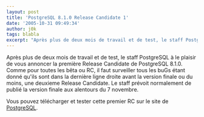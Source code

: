 ```yaml
---
layout: post
title: 'PostgreSQL 8.1.0 Release Candidate 1'
date: '2005-10-31 09:49:34'
author: j0k
tags: blabla
excerpt: "Après plus de deux mois de travail et de test, le staff PostgreSQL à le plaisir de vous annoncer la première Release Candidate de PostgreSQL 8.1.0.     \nComme pour toutes les bêta ou RC, il faut surveiller tous les buGs étant donné qu'ils sont dans la dernière ligne droite avant la version finale ou du moins, une deuxieme Release Candidate. Le staff prévoit      …"
---
```


Après plus de deux mois de travail et de test, le staff PostgreSQL à le plaisir de vous annoncer la première Release Candidate de PostgreSQL 8.1.0.
Comme pour toutes les bêta ou RC, il faut surveiller tous les buGs étant donné qu'ils sont dans la dernière ligne droite avant la version finale ou du moins, une deuxieme Release Candidate. Le staff prévoit normalement de publié la version finale aux alentours du 7 novembre.

Vous pouvez télécharger et tester cette premier RC sur le site de [PostgreSQL](http://www.postgresql.org/developer/beta).
